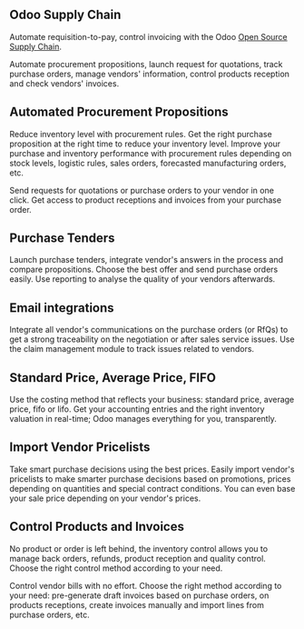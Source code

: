 Odoo Supply Chain
-----------------

Automate requisition-to-pay, control invoicing with the Odoo
<a href="https://www.leansoft.vn/app/purchase">Open Source Supply Chain</a>.

Automate procurement propositions, launch request for quotations, track
purchase orders, manage vendors' information, control products reception and
check vendors' invoices.

Automated Procurement Propositions
----------------------------------

Reduce inventory level with procurement rules. Get the right purchase
proposition at the right time to reduce your inventory level. Improve your
purchase and inventory performance with procurement rules depending on stock
levels, logistic rules, sales orders, forecasted manufacturing orders, etc.

Send requests for quotations or purchase orders to your vendor in one click.
Get access to product receptions and invoices from your purchase order.

Purchase Tenders
----------------

Launch purchase tenders, integrate vendor's answers in the process and
compare propositions. Choose the best offer and send purchase orders easily.
Use reporting to analyse the quality of your vendors afterwards.


Email integrations
------------------

Integrate all vendor's communications on the purchase orders (or RfQs) to get
a strong traceability on the negotiation or after sales service issues. Use the
claim management module to track issues related to vendors.

Standard Price, Average Price, FIFO
-----------------------------------

Use the costing method that reflects your business: standard price, average
price, fifo or lifo. Get your accounting entries and the right inventory
valuation in real-time; Odoo manages everything for you, transparently.

Import Vendor Pricelists
--------------------------

Take smart purchase decisions using the best prices.  Easily import vendor's
pricelists to make smarter purchase decisions based on promotions, prices
depending on quantities and special contract conditions. You can even base your
sale price depending on your vendor's prices.

Control Products and Invoices
-----------------------------

No product or order is left behind, the inventory control allows you to manage
back orders, refunds, product reception and quality control. Choose the right
control method according to your need.

Control vendor bills with no effort. Choose the right method according to
your need: pre-generate draft invoices based on purchase orders, on products
receptions, create invoices manually and import lines from purchase orders,
etc.

